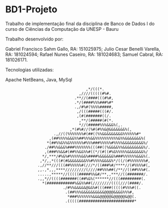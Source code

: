 # BD1-Projeto
Trabalho de implementação final da disciplina de Banco de Dados I do curso de Ciências da Computação da UNESP - Bauru

Trabalho desenvolvido por:

Gabriel Francisco Sahm Gallo, RA: 151025975;
Julio Cesar Benelli Varella,  RA: 181024594;
Rafael Nunes Caseiro,         RA: 181024683;
Samuel Cabral,                RA: 181026171.

Tecnologias utilizadas:

Apache NetBeans, Java, MySql

                                                                                
                                                                                
                                       ,*/(((*.                                 
                                    ,////(((((#%#.                              
                                  .**//(####(((#%#,                             
                                  .*/(####%%%###%#*                             
                                  .,/#%#(%%%%#####,                             
                                   ,/(((#####(((#/.                             
                                   ,(#(#######((/.                              
                                    ,**/(#####(#(*.                             
                                    *//(#####%%%&&&%(,.                         
                                ,*(#%#//(%#(#%%&@&&&&&&&%(,                     
                         .,//((%%%%%%%#(##((%%&&&&&&&&&%%%%%%#*                 
                       ,(##%%%%&&&%%##%%%&&%%%%%%%%%%&%%&&&&&&&%(               
                      *(##%%&%%&%%%%%%#%%%###%%%%%#%%%%&&&&&&&&&%/              
                     ./##%%&&&%###%%%%%%%(((##((%&&&&%%&&&&&&&&&%/.             
                     ,(###%%&&#(##%%&&%%#((*/(#((#%&%%%%%&&&&&&&%/              
                    */,***/#%&%#%%%%%&&%####%&&&&&&%###%%%%%%&&&%(.             
                   ,*/,,*(((#(#&&&&&&&&%%#%%%%&&&&%*/((/(#%%%%%%%#,             
                  .,//**///(((##%%%%%#(///*/((###%#/****//(#%%%%#(,             
                  ,,.,*,,,****/////////(////##%%%##(/**//((##%%%#(.             
                  .....,*****//(((((#####%%&#/**,,***//((#######/.              
                  .,,*//((((#######((##%&%(******//(((#########(.               
                    *(############%&&%%##(////////((((///(####/.                
                             ./#%%&&&&&@&&%#(((###(((((#%%%#((.                 
                              .(##%%%&&&&&&&&&&@@@@&&&&%%%#,                    
                               *###%%%%%%%&&&@@@@@&@@@@@&@@(.                   
                              .(((((########################*    